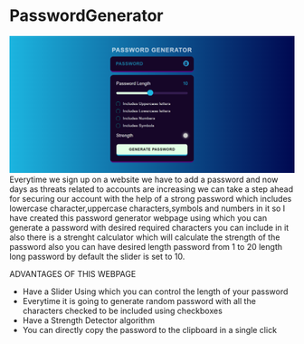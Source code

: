 # PasswordGenerator
![logo](https://github.com/giri2103/PasswordGenerator/blob/main/password_generator_logo.png)
Everytime we sign up on a website we have to add a password and now days as threats related to accounts are increasing we can take a step ahead for securing our account with the help of a strong password which includes lowercase character,uppercase characters,symbols and numbers in it so I have created this password generator webpage using which you can generate a password with desired required characters you can include in it also there is a strenght calculator which will calculate the strength of the password also you can have desired length password from 1 to 20 length long password by default the slider is set to 10. 

ADVANTAGES OF THIS WEBPAGE
<ul>
  <li>Have a Slider Using which you can control the length of your password</li>
  <li>Everytime it is going to generate random password with all the characters checked to be included using checkboxes</li>
  <li>Have a Strength Detector algorithm</li>
  <li>You can directly copy the password to the clipboard in a single click</li>
</ul>
